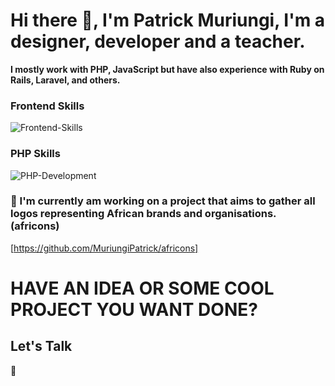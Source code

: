 # Hi there 👋, I'm Patrick Muriungi, I'm a designer, developer and a teacher. 


**I mostly work with PHP, JavaScript but have also experience with Ruby on Rails, Laravel, and others.**

### Frontend Skills

![Frontend-Skills](https://user-images.githubusercontent.com/11283502/91829506-39d1b080-ec4a-11ea-9d55-c9c4f68355b4.png)

### PHP Skills

![PHP-Development](https://user-images.githubusercontent.com/11283502/91829539-4524dc00-ec4a-11ea-9744-2197ee4b380d.png)



### 🔭 I'm currently am working on a project that aims to gather all logos representing African brands and organisations.(africons)
[https://github.com/MuriungiPatrick/africons]

# HAVE AN IDEA OR SOME COOL PROJECT YOU WANT DONE?
  
## Let's Talk

💬
<!--
**MuriungiPatrick/MuriungiPatrick** is a ✨ _special_ ✨ repository because its `README.md` (this file) appears on your GitHub profile.

Here are some ideas to get you started:

- 🔭 I’m currently working on ...
- 🌱 I’m currently learning ...
- 👯 I’m looking to collaborate on ...
- 🤔 I’m looking for help with ...
- 💬 Ask me about ...
- 📫 How to reach me: ...
- 😄 Pronouns: ...
- ⚡ Fun fact: ...
-->

